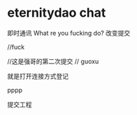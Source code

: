 # eternitydao chat
即时通讯
What re you fucking do?
改变提交


//fuck


//这是强哥的第二次提交
// guoxu 


就是打开连接方式登记

pppp


提交工程
